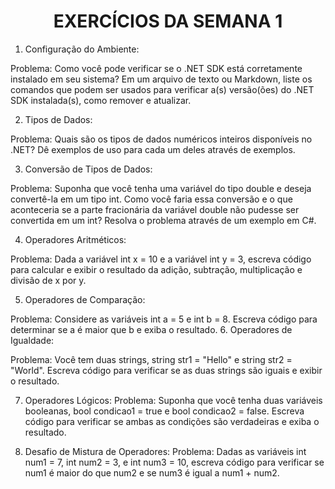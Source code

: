 <h1 align="center">EXERCÍCIOS DA SEMANA 1</h1>

1. Configuração do Ambiente:

Problema: Como você pode verificar se o .NET SDK está corretamente instalado em 
seu sistema? Em um arquivo de texto ou Markdown, liste os comandos que podem 
ser usados para verificar a(s) versão(ões) do .NET SDK instalada(s), como remover e 
atualizar.

2. Tipos de Dados:

Problema: Quais são os tipos de dados numéricos inteiros disponíveis no .NET? Dê 
exemplos de uso para cada um deles através de exemplos.

3. Conversão de Tipos de Dados:

Problema: Suponha que você tenha uma variável do tipo double e deseja convertê-la 
em um tipo int. Como você faria essa conversão e o que aconteceria se a parte 
fracionária da variável double não pudesse ser convertida em um int? Resolva o 
problema através de um exemplo em C#.

4. Operadores Aritméticos:

Problema: Dada a variável int x = 10 e a variável int y = 3, escreva código para calcular 
e exibir o resultado da adição, subtração, multiplicação e divisão de x por y.

5. Operadores de Comparação:

Problema: Considere as variáveis int a = 5 e int b = 8. Escreva código para determinar 
se a é maior que b e exiba o resultado.
6. Operadores de Igualdade:

Problema: Você tem duas strings, string str1 = "Hello" e string str2 = "World". Escreva 
código para verificar se as duas strings são iguais e exibir o resultado.

7. Operadores Lógicos:
Problema: Suponha que você tenha duas variáveis booleanas, bool condicao1 = true 
e bool condicao2 = false. Escreva código para verificar se ambas as condições são 
verdadeiras e exiba o resultado.

8. Desafio de Mistura de Operadores:
Problema: Dadas as variáveis int num1 = 7, int num2 = 3, e int num3 = 10, escreva 
código para verificar se num1 é maior do que num2 e se num3 é igual a num1 + num2.
